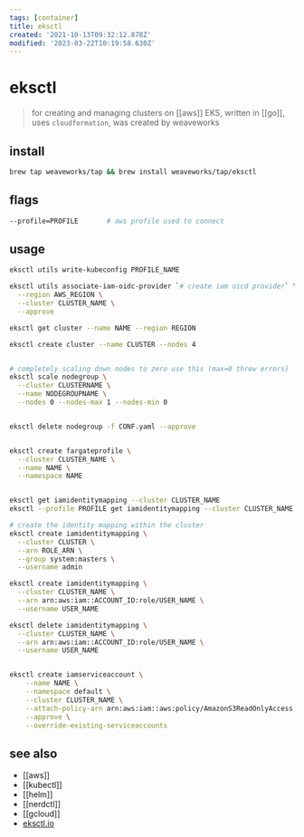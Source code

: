 ```yaml
---
tags: [container]
title: eksctl
created: '2021-10-13T09:32:12.878Z'
modified: '2023-03-22T10:19:58.630Z'
---
```


# eksctl

> for creating and managing clusters on [[aws]] EKS, written in [[go]], uses `cloudformation`, was created by weaveworks

## install

```sh
brew tap weaveworks/tap && brew install weaveworks/tap/eksctl
```

## flags

```sh
--profile=PROFILE       # aws profile used to connect
```

## usage

```sh
eksctl utils write-kubeconfig PROFILE_NAME

eksctl utils associate-iam-oidc-provider `# create iam oicd provider` \
  --region AWS_REGION \
  --cluster CLUSTER_NAME \
  --approve

eksctl get cluster --name NAME --region REGION

eksctl create cluster --name CLUSTER --nodes 4


# completely scaling down nodes to zero use this (max=0 threw errors)
eksctl scale nodegroup \
  --cluster CLUSTERNAME \
  --name NODEGROUPNAME \
  --nodes 0 --nodes-max 1 --nodes-min 0


eksctl delete nodegroup -f CONF.yaml --approve


eksctl create fargateprofile \
  --cluster CLUSTER_NAME \
  --name NAME \
  --namespace NAME


eksctl get iamidentitymapping --cluster CLUSTER_NAME
eksctl --profile PROFILE get iamidentitymapping --cluster CLUSTER_NAME

# create the identity mapping within the cluster
eksctl create iamidentitymapping \
  --cluster CLUSTER \
  --arn ROLE_ARN \
  --group system:masters \
  --username admin

eksctl create iamidentitymapping \
  --cluster CLUSTER_NAME \
  --arn arn:aws:iam::ACCOUNT_ID:role/USER_NAME \
  --username USER_NAME

eksctl delete iamidentitymapping \
  --cluster CLUSTER_NAME \
  --arn arn:aws:iam::ACCOUNT_ID:role/USER_NAME \
  --username USER_NAME


eksctl create iamserviceaccount \
	--name NAME \
	--namespace default \
	--cluster CLUSTER_NAME \
	--attach-policy-arn arn:aws:iam::aws:policy/AmazonS3ReadOnlyAccess \
	--approve \
	--override-existing-serviceaccounts
```

## see also

- [[aws]]
- [[kubectl]]
- [[helm]]
- [[nerdctl]]
- [[gcloud]]
- [eksctl.io](https://eksctl.io/)
